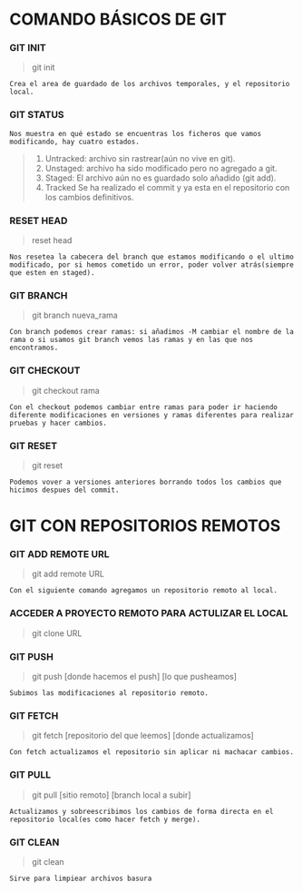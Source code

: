 # COMANDO BÁSICOS DE GIT

### GIT INIT

> git init

```Crea el area de guardado de los archivos temporales, y el repositorio local.```

### GIT STATUS

```Nos muestra en qué estado se encuentras los ficheros que vamos modificando, hay cuatro estados.```

>1. Untracked: archivo sin rastrear(aún no vive en git).
>2. Unstaged: archivo ha sido modificado pero no agregado a git.
>3. Staged: El archivo aún no es guardado solo añadido (git add).
>4. Tracked Se ha realizado el commit y ya esta en el repositorio con los cambios definitivos.

### RESET HEAD

> reset head

```Nos resetea la cabecera del branch que estamos modificando o el ultimo modificado, por si hemos cometido un error, poder volver atrás(siempre que esten en staged).```

### GIT BRANCH

> git branch nueva_rama

```Con branch podemos crear ramas: si añadimos -M cambiar el nombre de la rama o si usamos git branch vemos las ramas y en las que nos encontramos.```

### GIT CHECKOUT

> git checkout rama

```Con el checkout podemos cambiar entre ramas para poder ir haciendo diferente modificaciones en versiones y ramas diferentes para realizar pruebas y hacer cambios.```

### GIT RESET

> git reset

```Podemos vover a versiones anteriores borrando todos los cambios que hicimos despues del commit.```

# GIT CON REPOSITORIOS REMOTOS

### GIT ADD REMOTE URL

> git add remote URL

```Con el siguiente comando agregamos un repositorio remoto al local.```

### ACCEDER A PROYECTO REMOTO PARA ACTULIZAR EL LOCAL

> git clone URL

### GIT PUSH

> git push [donde hacemos el push] [lo que pusheamos]

```Subimos las modificaciones al repositorio remoto.```

### GIT FETCH

> git fetch [repositorio del que leemos] [donde actualizamos]

```Con fetch actualizamos el repositorio sin aplicar ni machacar cambios.```

### GIT PULL

> git pull [sitio remoto] [branch local a subir]

```Actualizamos y sobreescribimos los cambios de forma directa en el repositorio local(es como hacer fetch y merge).```

### GIT CLEAN 

> git clean

```Sirve para limpiear archivos basura```




